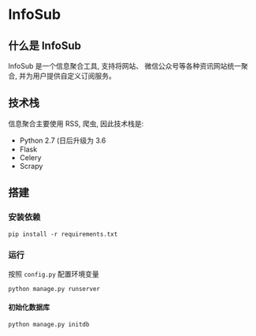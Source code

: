 # InfoSub

## 什么是 InfoSub

InfoSub 是一个信息聚合工具, 支持将网站、 微信公众号等各种资讯网站统一聚合, 并为用户提供自定义订阅服务。


## 技术栈

信息聚合主要使用 RSS, 爬虫, 因此技术栈是:

  - Python 2.7 (日后升级为 3.6
  - Flask
  - Celery
  - Scrapy

## 搭建

### 安装依赖

```
pip install -r requirements.txt
```

### 运行

按照 `config.py` 配置环境变量

```
python manage.py runserver
```

#### 初始化数据库

```
python manage.py initdb
```


